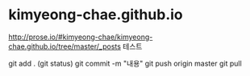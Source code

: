 # kimyeong-chae.github.io

http://prose.io/#kimyeong-chae/kimyeong-chae.github.io/tree/master/_posts
테스트

git add .
(git status)
git commit -m "내용"
git push origin master
git pull
